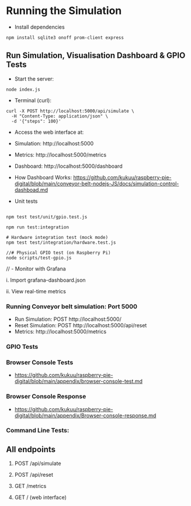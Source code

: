 # Running the Simulation

- Install dependencies

```
npm install sqlite3 onoff prom-client express

```


## Run Simulation, Visualisation Dashboard & GPIO Tests


- Start the server:

```
node index.js

```

- Terminal  (curl):


```
curl -X POST http://localhost:5000/api/simulate \
  -H "Content-Type: application/json" \
  -d '{"steps": 100}'

```


- Access the web interface at:

 - Simulation: http://localhost:5000

 - Metrics: http://localhost:5000/metrics
   
 - Dashboard: http://localhost:5000/dashboard

- How Dashboard Works: https://github.com/kukuu/raspberry-pie-digital/blob/main/conveyor-belt-nodejs-JS/docs/simulation-control-dashboad.md

- Unit tests
```

npm test test/unit/gpio.test.js

npm run test:integration

# Hardware integration test (mock mode)
npm test test/integration/hardware.test.js

//# Physical GPIO test (on Raspberry Pi)
node scripts/test-gpio.js
```

// - Monitor with Grafana


i. Import grafana-dashboard.json

ii. View real-time metrics




  
### Running Conveyor belt simulation: Port 5000

- Run Simulation: POST http://localhost:5000/
- Reset Simulation: POST http://localhost:5000/api/reset
- Metrics: http://localhost:5000/metrics

### GPIO Tests



### Browser Console Tests

- https://github.com/kukuu/raspberry-pie-digital/blob/main/appendix/browser-console-test.md

### Browser Console Response

- https://github.com/kukuu/raspberry-pie-digital/blob/main/appendix/Browser-console-response.md

### Command Line Tests:




## All endpoints

1. POST /api/simulate

2. POST /api/reset

3. GET /metrics

4. GET / (web interface)




